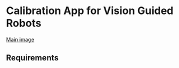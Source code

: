 # Calibration App for Vision Guided Robots
[Main image](https://www.google.com/url?sa=i&url=https%3A%2F%2Fros-planning.github.io%2Fmoveit_tutorials%2Fdoc%2Fhand_eye_calibration%2Fhand_eye_calibration_tutorial.html&psig=AOvVaw0LjSyhDXPNZ5IHfOTwJV3L&ust=1677851249530000&source=images&cd=vfe&ved=0CA8QjRxqFwoTCLCzw4-xvf0CFQAAAAAdAAAAABAS)
## Requirements
